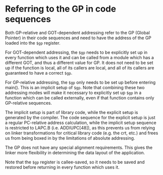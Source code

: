 # Referring to the GP in code sequences

Both GP-relative and GOT-dependent addressing refer to the GP (Global Pointer)
in their code sequences and need to have the address of the GP loaded into
the `$gp` register.

For GOT-dependent addressing, the `$gp` needs to be explicitly set up in every
function which uses it and can be called from a module which has a different
GOT, and thus a different value for GP.
It does not need to be set up if the function is local, all of its callers are
local, and all of its callers are guaranteed to have a correct `$gp`.

For GP-relative addressing, the `$gp` only needs to be set up before entering
main(). This is an implicit setup of `$gp`.
Note that combining these two addressing modes will make it necessary to
explicitly set up `$gp` in a function which can be called externally, even if
that function contains only GP-relative sequences.

The implicit setup is part of library code, while the explicit setup is
generated by the compiler. The code sequence for the explicit setup is just a
regular PC-relative address calculation, while the implicit setup sequence is
restricted to LAPC.B (i.e. ADDIUPC[48]), as this prevents us from relying on
linker transformations for critical library code (e.g. the crt, etc.) and
frees us from being boxed in by the limitations of absolute addressing.

The GP does not have any special alignment requirements. This gives the linker
more flexibility in determining the data layout of the application.

Note that the `$gp` register is callee-saved, so it needs to be saved and
restored before returning in every function which uses it.
